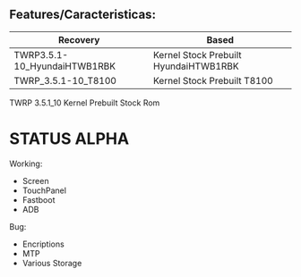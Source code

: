 ## Features/Caracteristicas:
| Recovery                    | Based |
|---------------------------|-------------|
| TWRP3.5.1-10_HyundaiHTWB1RBK | Kernel Stock Prebuilt HyundaiHTWB1RBK  |
| TWRP_3.5.1-10_T8100   | Kernel Stock Prebuilt T8100  |

TWRP 3.5.1_10
Kernel Prebuilt Stock Rom

# STATUS ALPHA

Working:
- Screen
- TouchPanel
- Fastboot
- ADB

Bug:
- Encriptions
- MTP
- Various Storage


